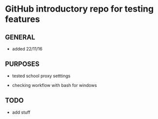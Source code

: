# GitHub introductory repo for testing features

## GENERAL

* added 22/11/16

## PURPOSES

* tested school proxy setttings

* checking workflow with bash for windows

## TODO

* add stuff